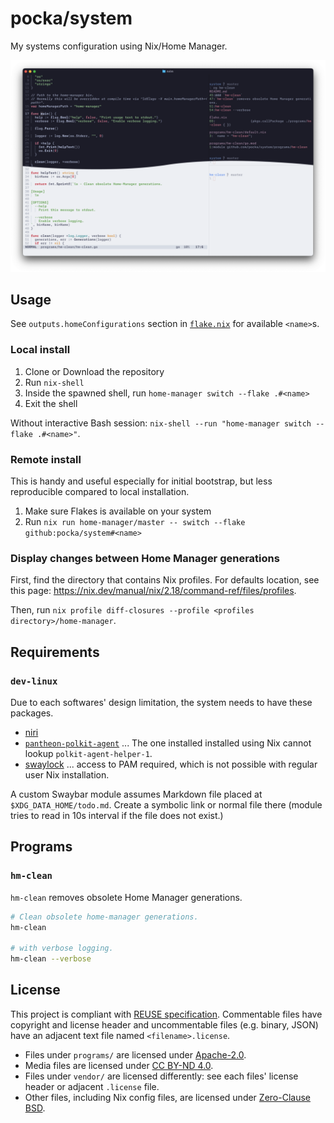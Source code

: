 <!--
Copyright 2023 Shota FUJI <pockawoooh@gmail.com>

Permission to use, copy, modify, and/or distribute this software for any
purpose with or without fee is hereby granted.

THE SOFTWARE IS PROVIDED "AS IS" AND THE AUTHOR DISCLAIMS ALL WARRANTIES WITH
REGARD TO THIS SOFTWARE INCLUDING ALL IMPLIED WARRANTIES OF MERCHANTABILITY
AND FITNESS. IN NO EVENT SHALL THE AUTHOR BE LIABLE FOR ANY SPECIAL, DIRECT,
INDIRECT, OR CONSEQUENTIAL DAMAGES OR ANY DAMAGES WHATSOEVER RESULTING FROM
LOSS OF USE, DATA OR PROFITS, WHETHER IN AN ACTION OF CONTRACT, NEGLIGENCE OR
OTHER TORTIOUS ACTION, ARISING OUT OF OR IN CONNECTION WITH THE USE OR
PERFORMANCE OF THIS SOFTWARE.

SPDX-License-Identifier: 0BSD
-->

# pocka/system

My systems configuration using Nix/Home Manager.

![Screenshot of the configured Wayland desktop](./screenshot.png)

## Usage

See `outputs.homeConfigurations` section in [`flake.nix`](./flake.nix) for available `<name>`s.

### Local install

1. Clone or Download the repository
2. Run `nix-shell`
3. Inside the spawned shell, run `home-manager switch --flake .#<name>`
4. Exit the shell

Without interactive Bash session: `nix-shell --run "home-manager switch --flake .#<name>"`.

### Remote install

This is handy and useful especially for initial bootstrap, but less reproducible compared to local installation.

1. Make sure Flakes is available on your system
2. Run `nix run home-manager/master -- switch --flake github:pocka/system#<name>`

### Display changes between Home Manager generations

First, find the directory that contains Nix profiles.
For defaults location, see this page: <https://nix.dev/manual/nix/2.18/command-ref/files/profiles>.

Then, run `nix profile diff-closures --profile <profiles directory>/home-manager`.

## Requirements

### `dev-linux`

Due to each softwares' design limitation, the system needs to have these packages.

- [niri](https://github.com/YaLTeR/niri)
- [`pantheon-polkit-agent`](https://archlinux.org/packages/extra/x86_64/pantheon-polkit-agent/) ... The one installed installed using Nix cannot lookup `polkit-agent-helper-1`.
- [swaylock](https://github.com/swaywm/swaylock) ... access to PAM required, which is not possible with regular user Nix installation.

A custom Swaybar module assumes Markdown file placed at `$XDG_DATA_HOME/todo.md`.
Create a symbolic link or normal file there (module tries to read in 10s interval if the file does not exist.)

## Programs

### `hm-clean`

`hm-clean` removes obsolete Home Manager generations.

```sh
# Clean obsolete home-manager generations.
hm-clean

# with verbose logging.
hm-clean --verbose
```

## License

This project is compliant with [REUSE specification](https://reuse.software/).
Commentable files have copyright and license header and uncommentable files (e.g. binary, JSON) have an adjacent text file named `<filename>.license`.

- Files under `programs/` are licensed under [Apache-2.0](./LICENSES/Apache-2.0.txt).
- Media files are licensed under [CC BY-ND 4.0](./LICENSES/CC-BY-ND-4.0.txt).
- Files under `vendor/` are licensed differently: see each files' license header or adjacent `.license` file.
- Other files, including Nix config files, are licensed under [Zero-Clause BSD](./LICENSES/0BSD.txt).
